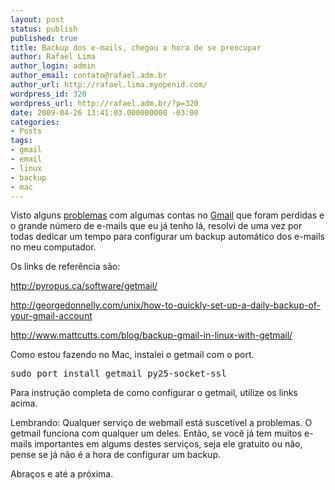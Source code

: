 ```yaml
---
layout: post
status: publish
published: true
title: Backup dos e-mails, chegou a hora de se preocupar
author: Rafael Lima
author_login: admin
author_email: contato@rafael.adm.br
author_url: http://rafael.lima.myopenid.com/
wordpress_id: 320
wordpress_url: http://rafael.adm.br/?p=320
date: 2009-04-26 13:41:03.000000000 -03:00
categories:
- Posts
tags:
- gmail
- email
- linux
- backup
- mac
---
```

Visto alguns <a href="http://www.techcrunch.com/2006/12/28/gmail-disaster-reports-of-mass-email-deletions/">problemas</a> com algumas contas no <a href="http://gmail.com">Gmail</a> que foram perdidas e o grande n&uacute;mero de e-mails que eu j&aacute; tenho l&aacute;, resolvi de uma vez por todas dedicar um tempo para configurar um backup autom&aacute;tico dos e-mails no meu computador.

Os links de refer&ecirc;ncia s&atilde;o:

<a href="http://pyropus.ca/software/getmail/">http://pyropus.ca/software/getmail/</a>

<a href="http://georgedonnelly.com/unix/how-to-quickly-set-up-a-daily-backup-of-your-gmail-account">http://georgedonnelly.com/unix/how-to-quickly-set-up-a-daily-backup-of-your-gmail-account</a>

<a href="http://www.mattcutts.com/blog/backup-gmail-in-linux-with-getmail/">http://www.mattcutts.com/blog/backup-gmail-in-linux-with-getmail/</a>

Como estou fazendo no Mac, instalei o getmail com o port.
<pre lang="bash">sudo port install getmail py25-socket-ssl</pre>
Para instru&ccedil;&atilde;o completa de como configurar o getmail, utilize os links acima.

Lembrando: Qualquer servi&ccedil;o de webmail est&aacute; suscet&iacute;vel a problemas. O getmail funciona com qualquer um deles. Ent&atilde;o, se voc&ecirc; j&aacute; tem muitos e-mails importantes em algums destes servi&ccedil;os, seja ele gratuito ou n&atilde;o, pense se j&aacute; n&atilde;o &eacute; a hora de configurar um backup.

Abra&ccedil;os e at&eacute; a pr&oacute;xima.
